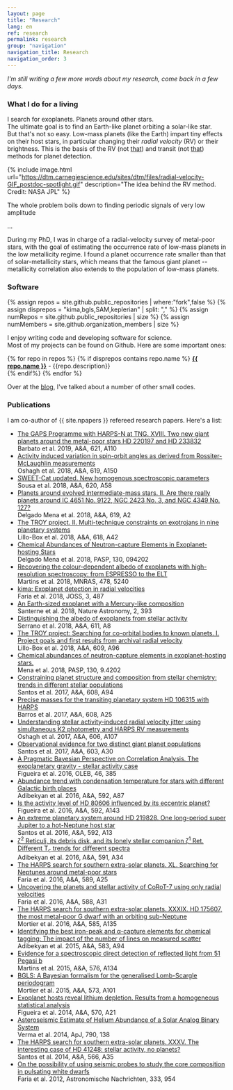 ```yaml
---
layout: page
title: "Research"
lang: en
ref: research
permalink: research
group: "navigation"
navigation_title: Research
navigation_order: 3
---
```


_I'm still writing a few more words about my research, come back in a few days._


### What I do for a living

I search for exoplanets. Planets around other stars.  
The ultimate goal is to find an Earth-like planet orbiting a solar-like star.  
But that's not so easy. 
Low-mass planets (like the Earth) impart tiny effects on their host stars,
in particular changing their _radial velocity_ (RV) or their brightness. 
This is the basis of the RV 
(not [that](https://www.amazon.com/RV-Method-Improvisational-Scene-Building/dp/0986071447)) 
and transit (not [that](https://transitmethod.bandcamp.com/)) methods for planet detection.


{% include image.html 
    url="https://dtm.carnegiescience.edu/sites/dtm/files/radial-velocity-GIF_postdoc-spotlight.gif"
    description="The idea behind the RV method. Credit: NASA JPL"
%}



<!-- <img src="https://dtm.carnegiescience.edu/sites/dtm/files/radial-velocity-GIF_postdoc-spotlight.gif" alt="rvmethod" width="80%"/> -->

<!-- ![](https://dtm.carnegiescience.edu/sites/dtm/files/radial-velocity-GIF_postdoc-spotlight.gif) -->
<!-- *The idea behind the RV method. Credit: NASA JPL* -->

The whole problem boils down to finding periodic signals of very low amplitude

...

During my PhD, I was in charge of a radial-velocity survey of metal-poor stars, 
with the goal of estimating the occurrence rate of low-mass planets in the low metallicity regime.
I found a planet occurrence rate smaller than that of solar-metallicity stars,
which means that the famous giant planet -- metallicity correlation
also extends to the population of low-mass planets.



### Software

{% assign repos = site.github.public_repositories | where:"fork",false %}
{% assign disprepos = "kima,bgls,SAM,keplerian" | split: "," %}
{% assign numRepos = site.github.public_repositories | size %}
{% assign numMembers = site.github.organization_members | size %}

I enjoy writing code and developing software for science.  
Most of my projects can be found on Github.
Here are some important ones:


{% for repo in repos %}
{% if disprepos contains repo.name %}
**[{{ repo.name }}]({{repo.html_url}})** - {{repo.description}}  
{% endif%}
{% endfor %}

Over at the [blog]({{site.baseurl}}/blog), I've talked about a number
of other small codes.


<!-- [link]({{ repo.html_url }})
{{ repo.license.name }} -->
<!-- | | [![GitHub: repository](https://img.shields.io/badge/GitHub-repo-orange.svg)]({{ repo.html_url }}) -->
<!-- [![License: MIT](https://img.shields.io/badge/License-MIT-blue.svg)](https://opensource.org/licenses/MIT) -->
  <!-- {%- if repo.name == "keplerian" %}
    [![PyPI](https://img.shields.io/pypi/v/keplerian.svg)](https://pypi.python.org/pypi/keplerian)
    [![Travis](https://img.shields.io/travis/j-faria/keplerian.svg)](https://travis-ci.org/j-faria/keplerian)
    [![Docs](https://readthedocs.org/projects/keplerian/badge/?version=latest)](https://keplerian.readthedocs.i
o/en/latest/?badge=latest)
  {%- endif %}
  {%- if repo.name == "kima" %}
    [![Build Status](https://travis-ci.org/j-faria/kima.svg?branch=master)](https://travis-ci.org/j-faria/kima)
    [![status](https://joss.theoj.org/papers/b396d6f8c5566bb67844f05bda0cbc8a/status.svg)](https://joss.theoj.o
rg/papers/b396d6f8c5566bb67844f05bda0cbc8a)
  {%- endif %} -->
<!-- {{ repo | strip_newlines }} -->
<!--  -->



<!-- ADS custom format:
 - [%T](%u)  \n%10.1G  \n%Q \n\n 
 <li><a href="%u">%T</a> <br> %3.1G<br> %Q </li> \n

 would be useful to write a script...
-->


### Publications

I am co-author of {{ site.npapers }} refereed research papers.
Here's a list:

<div class="post-pubs">
<ul>

<!-- python get_papers.py, then paste here -->

<li><a target="_blank" href="https://ui.adsabs.harvard.edu/abs/2019A&A...621A.110B/abstract"> 
 The GAPS Programme with HARPS-N at TNG. XVIII. Two new giant planets around the metal-poor stars HD 220197 and HD 233832 </a> <br>  Barbato et al. 2019,  A&amp;A, 621, A110 </li>
<li><a target="_blank" href="https://ui.adsabs.harvard.edu/abs/2018A&A...619A.150O/abstract"> 
 Activity induced variation in spin-orbit angles as derived from Rossiter-McLaughlin measurements </a> <br>  Oshagh et al. 2018,  A&amp;A, 619, A150 </li>
<li><a target="_blank" href="https://ui.adsabs.harvard.edu/abs/2018A&A...620A..58S/abstract"> 
 SWEET-Cat updated. New homogenous spectroscopic parameters </a> <br>  Sousa et al. 2018,  A&amp;A, 620, A58 </li>
<li><a target="_blank" href="https://ui.adsabs.harvard.edu/abs/2018A&A...619A...2D/abstract"> 
 Planets around evolved intermediate-mass stars. II. Are there really planets around IC 4651 No. 9122, NGC 2423 No. 3, and NGC 4349 No. 127? </a> <br>  Delgado Mena et al. 2018,  A&amp;A, 619, A2 </li>
<li><a target="_blank" href="https://ui.adsabs.harvard.edu/abs/2018A&A...618A..42L/abstract"> 
 The TROY project. II. Multi-technique constraints on exotrojans in nine planetary systems </a> <br>  Lillo-Box et al. 2018,  A&amp;A, 618, A42 </li>
<li><a target="_blank" href="https://ui.adsabs.harvard.edu/abs/2018PASP..130i4202D/abstract"> 
 Chemical Abundances of Neutron-capture Elements in Exoplanet-hosting Stars </a> <br>  Delgado Mena et al. 2018,  PASP, 130, 094202 </li>
<li><a target="_blank" href="https://ui.adsabs.harvard.edu/abs/2018MNRAS.478.5240M/abstract"> 
 Recovering the colour-dependent albedo of exoplanets with high-resolution spectroscopy: from ESPRESSO to the ELT </a> <br>  Martins et al. 2018,  MNRAS, 478, 5240 </li>
<li><a target="_blank" href="https://ui.adsabs.harvard.edu/abs/2018JOSS....3..487F/abstract"> 
 kima: Exoplanet detection in radial velocities </a> <br>  Faria et al. 2018,  JOSS, 3, 487 </li>
<li><a target="_blank" href="https://ui.adsabs.harvard.edu/abs/2018NatAs...2..393S/abstract"> 
 An Earth-sized exoplanet with a Mercury-like composition </a> <br>  Santerne et al. 2018,  Nature Astronomy, 2, 393 </li>
<li><a target="_blank" href="https://ui.adsabs.harvard.edu/abs/2018A&A...611A...8S/abstract"> 
 Distinguishing the albedo of exoplanets from stellar activity </a> <br>  Serrano et al. 2018,  A&amp;A, 611, A8 </li>
<li><a target="_blank" href="https://ui.adsabs.harvard.edu/abs/2018A&A...609A..96L/abstract"> 
 The TROY project: Searching for co-orbital bodies to known planets. I. Project goals and first results from archival radial velocity </a> <br>  Lillo-Box et al. 2018,  A&amp;A, 609, A96 </li>
<li><a target="_blank" href="https://ui.adsabs.harvard.edu/abs/2018PASP..130i4202M/abstract"> 
 Chemical abundances of neutron-capture elements in exoplanet-hosting stars. </a> <br>  Mena et al. 2018,  PASP, 130, 9.4202 </li>
<li><a target="_blank" href="https://ui.adsabs.harvard.edu/abs/2017A&A...608A..94S/abstract"> 
 Constraining planet structure and composition from stellar chemistry: trends in different stellar populations </a> <br>  Santos et al. 2017,  A&amp;A, 608, A94 </li>
<li><a target="_blank" href="https://ui.adsabs.harvard.edu/abs/2017A&A...608A..25B/abstract"> 
 Precise masses for the transiting planetary system HD 106315 with HARPS </a> <br>  Barros et al. 2017,  A&amp;A, 608, A25 </li>
<li><a target="_blank" href="https://ui.adsabs.harvard.edu/abs/2017A&A...606A.107O/abstract"> 
 Understanding stellar activity-induced radial velocity jitter using simultaneous K2 photometry and HARPS RV measurements </a> <br>  Oshagh et al. 2017,  A&amp;A, 606, A107 </li>
<li><a target="_blank" href="https://ui.adsabs.harvard.edu/abs/2017A&A...603A..30S/abstract"> 
 Observational evidence for two distinct giant planet populations </a> <br>  Santos et al. 2017,  A&amp;A, 603, A30 </li>
<li><a target="_blank" href="https://ui.adsabs.harvard.edu/abs/2016OLEB...46..385F/abstract"> 
 A Pragmatic Bayesian Perspective on Correlation Analysis. The exoplanetary gravity - stellar activity case </a> <br>  Figueira et al. 2016,  OLEB, 46, 385 </li>
<li><a target="_blank" href="https://ui.adsabs.harvard.edu/abs/2016A&A...592A..87A/abstract"> 
 Abundance trend with condensation temperature for stars with different Galactic birth places </a> <br>  Adibekyan et al. 2016,  A&amp;A, 592, A87 </li>
<li><a target="_blank" href="https://ui.adsabs.harvard.edu/abs/2016A&A...592A.143F/abstract"> 
 Is the activity level of HD 80606 influenced by its eccentric planet? </a> <br>  Figueira et al. 2016,  A&amp;A, 592, A143 </li>
<li><a target="_blank" href="https://ui.adsabs.harvard.edu/abs/2016A&A...592A..13S/abstract"> 
 An extreme planetary system around HD 219828. One long-period super Jupiter to a hot-Neptune host star </a> <br>  Santos et al. 2016,  A&amp;A, 592, A13 </li>
<li><a target="_blank" href="https://ui.adsabs.harvard.edu/abs/2016A&A...591A..34A/abstract"> 
 ζ<SUP>2</SUP> Reticuli, its debris disk, and its lonely stellar companion ζ<SUP>1</SUP> Ret. Different T<SUB>c</SUB> trends for different spectra </a> <br>  Adibekyan et al. 2016,  A&amp;A, 591, A34 </li>
<li><a target="_blank" href="https://ui.adsabs.harvard.edu/abs/2016A&A...589A..25F/abstract"> 
 The HARPS search for southern extra-solar planets. XL. Searching for Neptunes around metal-poor stars </a> <br>  Faria et al. 2016,  A&amp;A, 589, A25 </li>
<li><a target="_blank" href="https://ui.adsabs.harvard.edu/abs/2016A&A...588A..31F/abstract"> 
 Uncovering the planets and stellar activity of CoRoT-7 using only radial velocities </a> <br>  Faria et al. 2016,  A&amp;A, 588, A31 </li>
<li><a target="_blank" href="https://ui.adsabs.harvard.edu/abs/2016A&A...585A.135M/abstract"> 
 The HARPS search for southern extra-solar planets. XXXIX. HD 175607, the most metal-poor G dwarf with an orbiting sub-Neptune </a> <br>  Mortier et al. 2016,  A&amp;A, 585, A135 </li>
<li><a target="_blank" href="https://ui.adsabs.harvard.edu/abs/2015A&A...583A..94A/abstract"> 
 Identifying the best iron-peak and α-capture elements for chemical tagging: The impact of the number of lines on measured scatter </a> <br>  Adibekyan et al. 2015,  A&amp;A, 583, A94 </li>
<li><a target="_blank" href="https://ui.adsabs.harvard.edu/abs/2015A&A...576A.134M/abstract"> 
 Evidence for a spectroscopic direct detection of reflected light from <ASTROBJ>51 Pegasi b</ASTROBJ> </a> <br>  Martins et al. 2015,  A&amp;A, 576, A134 </li>
<li><a target="_blank" href="https://ui.adsabs.harvard.edu/abs/2015A&A...573A.101M/abstract"> 
 BGLS: A Bayesian formalism for the generalised Lomb-Scargle periodogram </a> <br>  Mortier et al. 2015,  A&amp;A, 573, A101 </li>
<li><a target="_blank" href="https://ui.adsabs.harvard.edu/abs/2014A&A...570A..21F/abstract"> 
 Exoplanet hosts reveal lithium depletion. Results from a homogeneous statistical analysis </a> <br>  Figueira et al. 2014,  A&amp;A, 570, A21 </li>
<li><a target="_blank" href="https://ui.adsabs.harvard.edu/abs/2014ApJ...790..138V/abstract"> 
 Asteroseismic Estimate of Helium Abundance of a Solar Analog Binary System </a> <br>  Verma et al. 2014,  ApJ, 790, 138 </li>
<li><a target="_blank" href="https://ui.adsabs.harvard.edu/abs/2014A&A...566A..35S/abstract"> 
 The HARPS search for southern extra-solar planets. XXXV. The interesting case of HD 41248: stellar activity, no planets? </a> <br>  Santos et al. 2014,  A&amp;A, 566, A35 </li>
<li><a target="_blank" href="https://ui.adsabs.harvard.edu/abs/2012AN....333..954F/abstract"> 
 On the possibility of using seismic probes to study the core composition in pulsating white dwarfs </a> <br>  Faria et al. 2012,  Astronomische Nachrichten, 333, 954 </li>


</ul>

</div>

